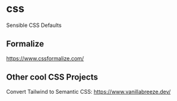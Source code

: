 # css

Sensible CSS Defaults

## Formalize

https://www.cssformalize.com/

## Other cool CSS Projects

Convert Tailwind to Semantic CSS: https://www.vanillabreeze.dev/
